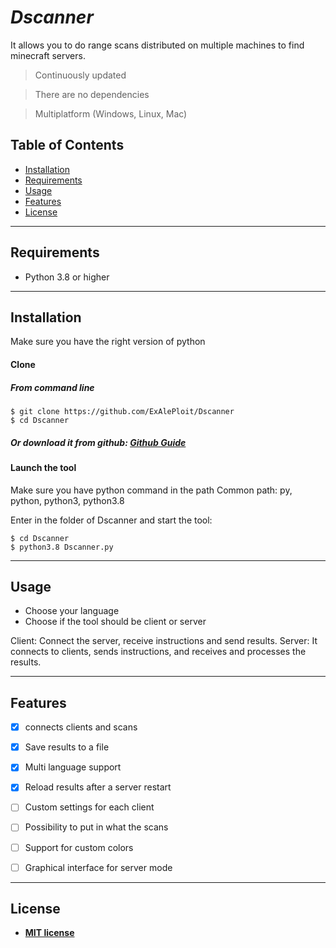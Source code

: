 # *Dscanner*

It allows you to do range scans distributed on multiple machines to find minecraft servers.


> Continuously updated

> There are no dependencies

> Multiplatform (Windows, Linux, Mac)



## Table of Contents

- [Installation](#installation)
- [Requirements](#requirements)
- [Usage](#usage)
- [Features](#features)
- [License](#license)


---

## Requirements

- Python 3.8 or higher


---

## Installation

Make sure you have the right version of python

#### Clone

##### From command line
```shell
$ git clone https://github.com/ExAlePloit/Dscanner
$ cd Dscanner
```

##### Or download it from github: <a href=https://docs.github.com/en/github/creating-cloning-and-archiving-repositories/cloning-a-repository>Github Guide</a>


#### Launch the tool

Make sure you have python command in the path
Common path: py, python, python3, python3.8

Enter in the folder of Dscanner and start the tool: 

```shell
$ cd Dscanner
$ python3.8 Dscanner.py
```

---

## Usage 
- Choose your language
- Choose if the tool should be client or server

Client: Connect the server, receive instructions and send results.
Server: It connects to clients, sends instructions, and receives and processes the results.

---


## Features
- [x] connects clients and scans
- [x] Save results to a file
- [x] Multi language support
- [x] Reload results after a server restart

- [ ] Custom settings for each client
- [ ] Possibility to put in what the scans
- [ ] Support for custom colors
- [ ] Graphical interface for server mode


---

## License

- **[MIT license](http://opensource.org/licenses/mit-license.php)**
